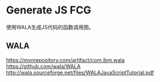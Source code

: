 # Generate JS FCG
使用WALA生成JS代码的函数调用图。

## WALA
https://mvnrepository.com/artifact/com.ibm.wala
https://github.com/wala/WALA
http://wala.sourceforge.net/files/WALAJavaScriptTutorial.pdf
